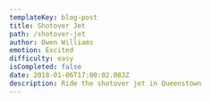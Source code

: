 ```yaml
---
templateKey: blog-post
title: Shotover Jet
path: /shotover-jet
author: Owen Williams
emotion: Excited
difficulty: easy
isCompleted: false
date: 2018-01-06T17:00:02.083Z
description: Ride the shotover jet in Queenstown
---
```

